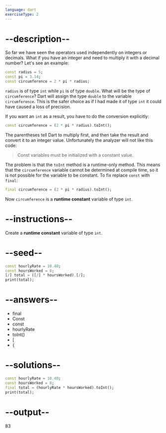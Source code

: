 ```yaml
---
language: dart
exerciseType: 2
---
```


# --description--

So far we have seen the operators used independently on integers or decimals. What if you have 
an integer and need to multiply it with a decimal number? Let's see an example:
```dart
const radius = 5;
const pi = 3.14;
const circumference = 2 * pi * radius;
```

`radius` is of type `int` while `pi` is of type `double`. What will be the type of `circumference`? Dart will assign the type `double` to the variable `circumference`. This is the safer choice as if I had made it of type `int` it could have caused a loss of precision.

If you want an `int` as a result, you have to do the conversion explicitly:
```dart
const circumference = (2 * pi * radius).toInt();
```

The parentheses tell Dart to multiply first, and then take the result and convert it to an integer value. Unfortunately the analyzer will not like this code:
 > Const variables must be initialized with a constant value.

The problem is that the `toInt` method is a runtime-only method. This means that the `circumference` variable cannot be determined at compile time, so it is not possible for the variable to be constant. To fix replace `const` with `final`:

```dart
final circumference = (2 * pi * radius).toInt();
```

Now `circumference` is a __runtime constant__ variable of type `int`.

# --instructions--

Create a __runtime constant__ variable of type `int`.

# --seed--

```dart
const hourlyRate = 10.40;
const hoursWorked = 8;
[/] total = ([/] * hoursWorked).[/];
print(total);
```

# --answers--

- final
- Const
- const
- hourlyRate
- toInt()
- [
- {

# --solutions--

```dart
const hourlyRate = 10.40;
const hoursWorked = 8;
final total = (hourlyRate * hoursWorked).toInt();
print(total);
```

# --output--

83
